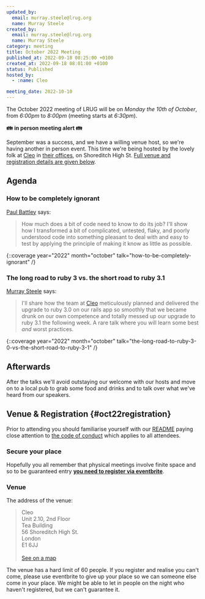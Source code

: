 ```yaml
---
updated_by:
  email: murray.steele@lrug.org
  name: Murray Steele
created_by:
  email: murray.steele@lrug.org
  name: Murray Steele
category: meeting
title: October 2022 Meeting
published_at: 2022-09-18 08:25:00 +0100
created_at: 2022-09-18 08:01:00 +0100
status: Published
hosted_by:
  - :name: Cleo

meeting_date: 2022-10-10
---
```


The October 2022 meeting of LRUG will be on *Monday the 10th of October*,
from _6:00pm_ to _8:00pm_ (meeting starts at _6:30pm_).

**👪 in person meeting alert 👪**

September was a success, and we have a willing venue host, so we're
having another in person event. This time we're being hosted by the
lovely folk at [Cleo](https://meetcleo.com) in [their
offices][cleo-venue], on Shoreditch High St. [Full venue and registration
details are given below](#oct22registration).


## Agenda

### How to be completely ignorant

[Paul Battley](https://po-ru.com) says:

> How much does a bit of code need to know to do its job? I'll show how I
> transformed a bit of complicated, untested, flaky, and poorly understood code
> into something pleasant to deal with and easy to test by applying the
> principle of making it know as little as possible.

{::coverage year="2022" month="october" talk="how-to-be-completely-ignorant" /}

### The long road to ruby 3 vs. the short road to ruby 3.1

[Murray Steele](https://twitter.com/hlame) says:

> I'll share how the team at [Cleo](https://www.meetcleo.com/)
> meticulously planned and delivered the upgrade to ruby 3.0 on our rails
> app so smoothly that we became drunk on our own competence and totally
> messed up our upgrade to ruby 3.1 the following week.  A rare talk
> where you will learn some best _and_ worst practices.

{::coverage year="2022" month="october" talk="the-long-road-to-ruby-3-0-vs-the-short-road-to-ruby-3-1" /}

## Afterwards

After the talks we'll avoid outstaying our welcome with our hosts and move on to a local pub to grab some food and drinks and to talk over what we've heard from our speakers.

## Venue & Registration {#oct22registration}

Prior to attending you should familiarise yourself with our
[README](http://readme.lrug.org/) paying close attention to [the code of
conduct](http://readme.lrug.org/#code-of-conduct) which applies to all
attendees.

### Secure your place

Hopefully you all remember that physical meetings involve finite space and so to be guaranteed entry **[you need to register via eventbrite][october2022-eventbrite]**.

### Venue

The address of the venue:

> Cleo<br/>Unit 2.10, 2nd Floor<br/>Tea Building<br/>56 Shoreditch High St.<br/>London<br/>E1 6JJ<br/><br/>[See on a map][cleo-venue]

The venue has a hard limit of 60 people. If you register and realise you
can't come, please use eventbrite to give up your place so we can someone
else come in your place. We might be able to let in people on the night
who haven't registered, but we can't guarantee it.

[cleo-venue]: https://goo.gl/maps/eUvK3PDLFpKhzf98A
[october2022-eventbrite]: https://www.eventbrite.com/e/london-ruby-user-group-october-2022-meeting-tickets-421941998877
